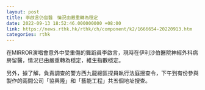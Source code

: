 ```yaml
---
layout: post
title: 李啟言仍留醫　情況由嚴重轉為穩定
date: 2022-09-13 18:52:46.000000000 +08:00
link: https://news.rthk.hk/rthk/ch/component/k2/1666654-20220913.htm
categories: rthk
---
```


在MIRROR演唱會意外中受重傷的舞蹈員李啟言，現時在伊利沙伯醫院神經外科病房留醫，情況已由嚴重轉為穩定，維生指數穩定。

另外，據了解，負責調查的警方西九龍總區探員執行法庭搜查令，下午到有份參與製作的兩間公司「協興隆」和「藝能工程」共五個地址搜查。
